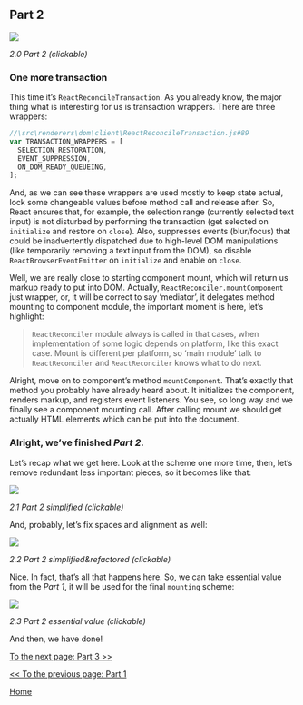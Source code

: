 ## Part 2

[![](https://rawgit.com/Bogdan-Lyashenko/Under-the-hood-ReactJS/master/stack/images/2/part-2.svg)](https://rawgit.com/Bogdan-Lyashenko/Under-the-hood-ReactJS/master/stack/images/2/part-2.svg)

<em>2.0 Part 2 (clickable)</em>

### One more transaction

This time it’s `ReactReconcileTransaction`. As you already know, the major thing what is interesting for us is transaction wrappers. There are three wrappers:

```javascript
//\src\renderers\dom\client\ReactReconcileTransaction.js#89
var TRANSACTION_WRAPPERS = [
  SELECTION_RESTORATION,
  EVENT_SUPPRESSION,
  ON_DOM_READY_QUEUEING,
];
```

And, as we can see these wrappers are used mostly to keep state actual, lock some changeable values before method call and release after. So, React ensures that, for example, the selection range (currently selected text input) is not disturbed by performing the transaction (get selected on `initialize` and restore on `close`). Also, suppresses events (blur/focus) that could be inadvertently dispatched due to high-level DOM manipulations (like temporarily removing a text input from the DOM), so disable `ReactBrowserEventEmitter` on `initialize` and enable on `close`.

Well, we are really close to starting component mount, which will return us markup ready to put into DOM.
Actually, `ReactReconciler.mountComponent` just wrapper, or, it will be correct to say ‘mediator’, it delegates method mounting to component module, the important moment is here, let’s highlight:
> `ReactReconciler` module always is called in that cases, when implementation of some logic depends on platform, like this exact case. Mount is different per platform, so ‘main module’ talk to `ReactReconciler` and `ReactReconciler` knows what to do next.

Alright, move on to component’s method `mountComponent`. That’s exactly that method you probably have already heard about. It initializes the component, renders markup, and registers event listeners.  You see, so long way and we finally see a component mounting call. After calling mount we should get actually HTML elements which can be put into the document.


### Alright, we’ve finished *Part 2*.

Let’s recap what we get here. Look at the scheme one more time, then, let’s remove redundant less important pieces, so it becomes like that:

[![](https://rawgit.com/Bogdan-Lyashenko/Under-the-hood-ReactJS/master/stack/images/2/part-2-A.svg)](https://rawgit.com/Bogdan-Lyashenko/Under-the-hood-ReactJS/master/stack/images/2/part-2-A.svg)

<em>2.1 Part 2 simplified (clickable)</em>

And, probably, let’s fix spaces and alignment as well:

[![](https://rawgit.com/Bogdan-Lyashenko/Under-the-hood-ReactJS/master/stack/images/2/part-2-B.svg)](https://rawgit.com/Bogdan-Lyashenko/Under-the-hood-ReactJS/master/stack/images/2/part-2-B.svg)

<em>2.2 Part 2 simplified&refactored (clickable)</em>

Nice. In fact, that’s all that happens here. So, we can take essential value from the *Part 1*, it will be used for the final `mounting` scheme:

[![](https://rawgit.com/Bogdan-Lyashenko/Under-the-hood-ReactJS/master/stack/images/2/part-2-C.svg)](https://rawgit.com/Bogdan-Lyashenko/Under-the-hood-ReactJS/master/stack/images/2/part-2-C.svg)

<em>2.3 Part 2 essential value (clickable)</em>

And then, we have done!


[To the next page: Part 3 >>](./Part-3.md)

[<< To the previous page: Part 1](./Part-1.md)


[Home](../../README.md)
